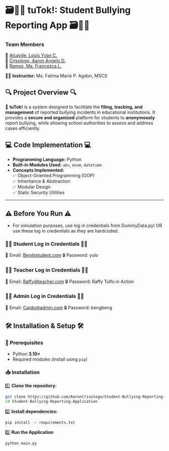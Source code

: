 # 🗃️🧑‍🏫 tuTok!: Student Bullying Reporting App 🗃️🧑‍🏫  

### Team Members  
📌 [Alcayde, Louis Yvan C.]()  
📌 [Crisologo, Aaron Angelo D.]()  
📌 [Ramos, Ma. Francezca L.]()  

👩‍🏫 **Instructor:** Ms. Fatima Marie P. Agdon, MSCS  

## 🔍 Project Overview 🔍  
📝 **tuTok!** is a system designed to facilitate the **filing, tracking, and management** of reported bullying incidents in educational institutions. It provides a **secure and organized** platform for students to **anonymously** report bullying, while allowing school authorities to assess and address cases efficiently.  

## 💻 Code Implementation 💻  
- **Programming Language:** Python  
- **Built-in Modules Used:** `abc`, `enum`, `datetime`  
- **Concepts Implemented:**  
  ✅ Object-Oriented Programming (OOP)  
  ✅ Inheritance & Abstraction  
  ✅ Modular Design  
  ✅ Static Security Utilities  

---
## ⚠️ Before You Run ⚠️
- For simulation purposes, use log in credentials from DummyData.py! OR use these log in credentials as they are hardcoded. 

### 🧑‍🎓 Student Log in Credentials 🧑‍🎓
📧 Email: Ben@student.com
🔒 Password: yulo

### 👨‍🏫 Teacher Log in Credentials 👨‍🏫
📧 Email: Raffy@teacher.com
🔒 Password: Raffy Tulfo in Action

### 🧑‍🎓 Admin Log in Credentials 🧑‍🎓
📧 Email: Cardo@admin.com
🔒 Password: bengbeng

## 🛠️ Installation & Setup 🛠️  

### 📌 Prerequisites  
- Python **3.10+**  
- Required modules (install using `pip`)  

### 📥 Installation  
1️⃣ **Clone the repository:**  
```sh
git clone https://github.com/AaronCrisologo/Student-Bullying-Reporting-Application
cd Student-Bullying-Reporting-Application
```
2️⃣ **Install dependencies:**
```sh
pip install -r requirements.txt
```
3️⃣ **Run the Application**
```sh
python main.py
```
